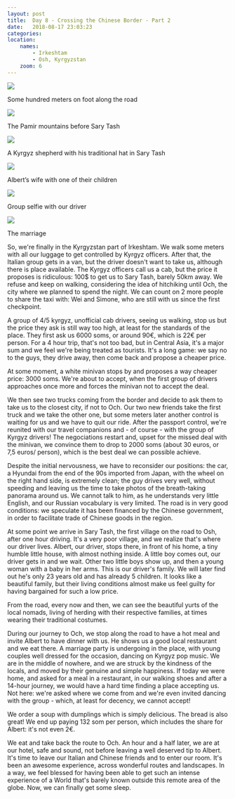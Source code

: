 ```yaml
---
layout: post
title:  Day 8 - Crossing the Chinese Border - Part 2
date:   2018-08-17 23:03:23
categories: 
location:
    names:
        - Irkeshtam
        - Osh, Kyrgyzstan
    zoom: 6
---
```


<div class="post-image">
    <img src="https://s3.eu-west-3.amazonaws.com/com.simonecivetta.centralasia2018/1534824034.05722-6.jpeg" />
    <p class="post-image-caption">Some hundred meters on foot along the road</p>
</div>

<div class="post-image">
    <img src="https://s3.eu-west-3.amazonaws.com/com.simonecivetta.centralasia2018/1534824034.05722-1.jpeg" />
    <p class="post-image-caption">The Pamir mountains before Sary Tash</p>
</div>

<div class="post-image">
    <img src="https://s3.eu-west-3.amazonaws.com/com.simonecivetta.centralasia2018/1534824034.05722-3.jpeg" />
    <p class="post-image-caption">A Kyrgyz shepherd with his traditional hat in Sary Tash</p>
</div>

<div class="post-image">
    <img src="https://s3.eu-west-3.amazonaws.com/com.simonecivetta.centralasia2018/1534824034.05722-5.jpeg" />
    <p class="post-image-caption">Albert’s wife with one of their children</p>
</div>

<div class="post-image">
    <img src="https://s3.eu-west-3.amazonaws.com/com.simonecivetta.centralasia2018/1534824034.05722-4.jpeg" />
    <p class="post-image-caption">Group selfie with our driver</p>
</div>

<div class="post-image">
    <img src="https://s3.eu-west-3.amazonaws.com/com.simonecivetta.centralasia2018/1534824034.05722-0.jpeg" />
    <p class="post-image-caption">The marriage</p>
</div>

So, we're finally in the Kyrgyzstan part of Irkeshtam.
We walk some meters with all our luggage to get controlled by Kyrgyz officers. After that, the Italian group gets in a van, but the driver doesn't want to take us, although there is place available. The Kyrgyz officers call us a cab, but the price it proposes is ridiculous: 100$ to get us to Sary Tash, barely 50km away. We refuse and keep on walking, considering the idea of hitchiking until Och, the city where we planned to spend the night.
We can count on 2 more people to share the taxi with: Wei and Simone, who are still with us since the first checkpoint.

A group of 4/5 kyrgyz, unofficial cab drivers, seeing us walking, stop us but the price they ask is still way too high, at least for the standards of the place. They first ask us 6000 soms, or around 90€, which is 22€ per person. For a 4 hour trip, that's not too bad, but in Central Asia, it's a major sum and we feel we're being treated as tourists. It's a long game: we say no to the guys, they drive away, then come back and propose a cheaper price.

At some moment, a white minivan stops by and proposes a way cheaper price: 3000 soms. We're about to accept, when the first group of drivers approaches once more and forces the minivan not to accept the deal. 

We then see two trucks coming from the border and decide to ask them to take us to the closest city, if not to Och. Our two new friends take the first truck and we take the other one, but some meters later another control is waiting for us and we have to quit our ride. After the passport control, we're reunited with our travel companions and - of course - with the group of Kyrgyz drivers! The negociations restart and, upset for the missed deal with the minivan, we convince them to drop to 2000 soms (about 30 euros, or 7,5 euros/ person), which is the best deal we can possible achieve. 

Despite the initial nervousness, we have to reconsider our positions: the car, a Hyundai from the end of the 90s imported from Japan, with the wheel on the right hand side, is extremely clean; the guy drives very well, without speeding and leaving us the time to take photos of the breath-taking panorama around us. We cannot talk to him, as he understands very little English, and our Russian vocabulary is very limited. The road is in very good conditions: we speculate it has been financed by the Chinese government, in order to facilitate trade of Chinese goods in the region.

At some point we arrive in Sary Tash, the first village on the road to Osh, after one hour driving. It's a very poor village, and we realize that's where our driver lives. Albert, our driver, stops there, in front of his home, a tiny humble little house, with almost nothing inside. A little boy comes out, our driver gets in and we wait. Other two little boys show up, and then a young woman with a baby in her arms. This is our driver's family. We will later find out he's only 23 years old and has already 5 children. It looks like a beautiful family, but their living conditions almost make us feel guilty for having bargained for such a low price.

From the road, every now and then, we can see the beautiful yurts of the local nomads, living of herding with their respective families, at times wearing their traditional costumes.

During our journey to Och, we stop along the road to have a hot meal and invite Albert to have dinner with us. He shows us a good local restaurant and we eat there. A marriage party is undergoing in the place, with young couples well dressed for the occasion, dancing on Kyrgyz pop music. We are in the middle of nowhere, and we are struck by the kindness of the locals, and moved by their genuine and simple happiness.
If today we were home, and asked for a meal in a restaurant, in our walking shoes and after a 14-hour journey, we would have a hard time finding a place accepting us. Not here: we're asked where we come from and we're even invited dancing with the group - which, at least for decency, we cannot accept!

We order a soup with dumplings which is simply delicious. The bread is also great! We end up paying 132 som per person, which includes the share for Albert: it's not even 2€. 

We eat and take back the route to Och. An hour and a half later, we are at our hotel, safe and sound, not before leaving a well deserved tip to Albert. It's time to leave our Italian and Chinese friends and to enter our room.
It's been an awesome experience, across wonderful routes and landscapes. In a way, we feel blessed for having been able to get such an intense experience of a World that's barely known outside this remote area of the globe.
Now, we can finally get some sleep.

